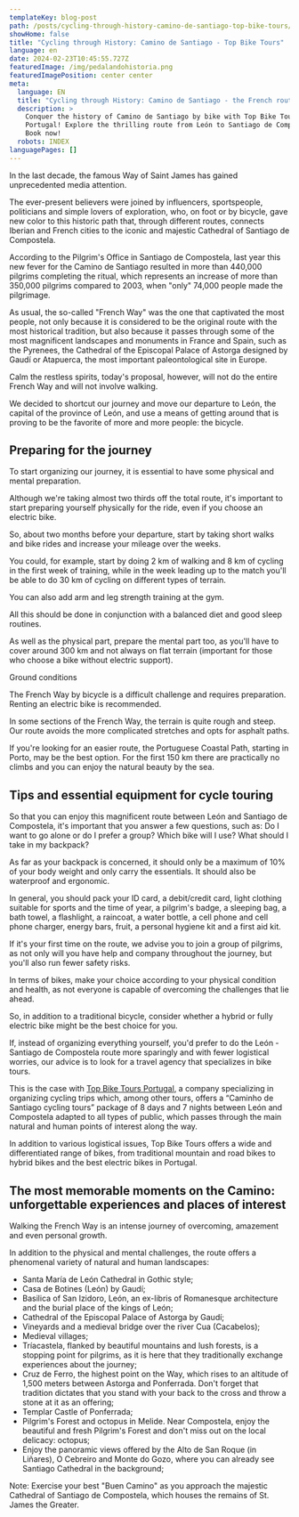 ```yaml
---
templateKey: blog-post
path: /posts/cycling-through-history-camino-de-santiago-top-bike-tours/
showHome: false
title: "Cycling through History: Camino de Santiago - Top Bike Tours"
language: en
date: 2024-02-23T10:45:55.727Z
featuredImage: /img/pedalandohistoria.png
featuredImagePosition: center center
meta:
  language: EN
  title: "Cycling through History: Camino de Santiago - the French route from León"
  description: >
    Conquer the history of Camino de Santiago by bike with Top Bike Tours
    Portugal! Explore the thrilling route from León to Santiago de Compostela.
    Book now! 
  robots: INDEX
languagePages: []
---
```

In the last decade, the famous Way of Saint James has gained unprecedented media attention.

The ever-present believers were joined by influencers, sportspeople, politicians and simple lovers of exploration, who, on foot or by bicycle, gave new color to this historic path that, through different routes, connects Iberian and French cities to the iconic and majestic Cathedral of Santiago de Compostela.

According to the Pilgrim's Office in Santiago de Compostela, last year this new fever for the Camino de Santiago resulted in more than 440,000 pilgrims completing the ritual, which represents an increase of more than 350,000 pilgrims compared to 2003, when "only" 74,000 people made the pilgrimage.

As usual, the so-called "French Way" was the one that captivated the most people, not only because it is considered to be the original route with the most historical tradition, but also because it passes through some of the most magnificent landscapes and monuments in France and Spain, such as the Pyrenees, the Cathedral of the Episcopal Palace of Astorga designed by Gaudí or Atapuerca, the most important paleontological site in Europe.

Calm the restless spirits, today's proposal, however, will not do the entire French Way and will not involve walking.

We decided to shortcut our journey and move our departure to León, the capital of the province of León, and use a means of getting around that is proving to be the favorite of more and more people: the bicycle.

## Preparing for the journey

To start organizing our journey, it is essential to have some physical and mental preparation.

Although we're taking almost two thirds off the total route, it's important to start preparing yourself physically for the ride, even if you choose an electric bike.

So, about two months before your departure, start by taking short walks and bike rides and increase your mileage over the weeks.

You could, for example, start by doing 2 km of walking and 8 km of cycling in the first week of training, while in the week leading up to the match you'll be able to do 30 km of cycling on different types of terrain.

You can also add arm and leg strength training at the gym.

All this should be done in conjunction with a balanced diet and good sleep routines.

As well as the physical part, prepare the mental part too, as you'll have to cover around 300 km and not always on flat terrain (important for those who choose a bike without electric support).

Ground conditions

The French Way by bicycle is a difficult challenge and requires preparation. Renting an electric bike is recommended.

In some sections of the French Way, the terrain is quite rough and steep. Our route avoids the more complicated stretches and opts for asphalt paths.

If you're looking for an easier route, the Portuguese Coastal Path, starting in Porto, may be the best option. For the first 150 km there are practically no climbs and you can enjoy the natural beauty by the sea.

## Tips and essential equipment for cycle touring

So that you can enjoy this magnificent route between León and Santiago de Compostela, it's important that you answer a few questions, such as: Do I want to go alone or do I prefer a group? Which bike will I use? What should I take in my backpack?

As far as your backpack is concerned, it should only be a maximum of 10% of your body weight and only carry the essentials. It should also be waterproof and ergonomic.

In general, you should pack your ID card, a debit/credit card, light clothing suitable for sports and the time of year, a pilgrim's badge, a sleeping bag, a bath towel, a flashlight, a raincoat, a water bottle, a cell phone and cell phone charger, energy bars, fruit, a personal hygiene kit and a first aid kit.

If it's your first time on the route, we advise you to join a group of pilgrims, as not only will you have help and company throughout the journey, but you'll also run fewer safety risks.

In terms of bikes, make your choice according to your physical condition and health, as not everyone is capable of overcoming the challenges that lie ahead.

So, in addition to a traditional bicycle, consider whether a hybrid or fully electric bike might be the best choice for you.

If, instead of organizing everything yourself, you'd prefer to do the León - Santiago de Compostela route more sparingly and with fewer logistical worries, our advice is to look for a travel agency that specializes in bike tours.

This is the case with [Top Bike Tours Portugal](https://topbiketoursportugal.com/), a company specializing in organizing cycling trips which, among other tours, offers a “Caminho de Santiago cycling tours” package of 8 days and 7 nights between León and Compostela adapted to all types of public, which passes through the main natural and human points of interest along the way.

In addition to various logistical issues, Top Bike Tours offers a wide and differentiated range of bikes, from traditional mountain and road bikes to hybrid bikes and the best electric bikes in Portugal.

## The most memorable moments on the Camino: unforgettable experiences and places of interest

Walking the French Way is an intense journey of overcoming, amazement and even personal growth.

In addition to the physical and mental challenges, the route offers a phenomenal variety of natural and human landscapes:

* Santa María de León Cathedral in Gothic style;
* Casa de Botines (León) by Gaudí;
* Basilica of San Izidoro, León, an ex-libris of Romanesque architecture and the burial place of the kings of León;
* Cathedral of the Episcopal Palace of Astorga by Gaudí;
* Vineyards and a medieval bridge over the river Cua (Cacabelos);
* Medieval villages;
* Tríacastela, flanked by beautiful mountains and lush forests, is a stopping point for pilgrims, as it is here that they traditionally exchange experiences about the journey;
* Cruz de Ferro, the highest point on the Way, which rises to an altitude of 1,500 meters between Astorga and Ponferrada. Don't forget that tradition dictates that you stand with your back to the cross and throw a stone at it as an offering;
* Templar Castle of Ponferrada;
* Pilgrim's Forest and octopus in Melide. Near Compostela, enjoy the beautiful and fresh Pilgrim's Forest and don't miss out on the local delicacy: octopus;
* Enjoy the panoramic views offered by the Alto de San Roque (in Liñares), O Cebreiro and Monte do Gozo, where you can already see Santiago Cathedral in the background;

Note: Exercise your best "Buen Camino" as you approach the majestic Cathedral of Santiago de Compostela, which houses the remains of St. James the Greater.
